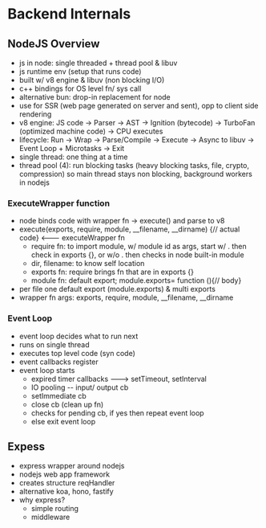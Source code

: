 # Backend Internals

## NodeJS Overview
- js in node: single threaded + thread pool & libuv
- js runtime env (setup that runs code)
- built w/ v8 engine & libuv (non blocking I/O)
- c++ bindings for OS level fn/ sys call
- alternative bun: drop-in replacement for node
- use for SSR (web page generated on server and sent), opp to client side rendering
- v8 engine: JS code → Parser → AST → Ignition (bytecode) → TurboFan (optimized machine code) → CPU executes
- lifecycle: Run → Wrap → Parse/Compile → Execute → Async to libuv → Event Loop + Microtasks → Exit
- single thread: one thing at a time
- thread pool (4): run blocking tasks (heavy blocking tasks, file, crypto, compression) so main thread stays non blocking, background workers in nodejs


### ExecuteWrapper function
- node binds code with wrapper fn -> execute() and parse to v8
- execute(exports, require, module, __filename, __dirname) {// actual code} <--- executeWrapper fn
    - require  fn: to import module, w/ module id as args, start w/ . then check in exports {}, or w/o . then checks in node built-in module
    - dir, filename: to know self location
    - exports fn: require brings fn that are in exports {}
    - module fn: default export; module.exports= function (){// body}
- per file one default export (module.exports) & multi exports
- wrapper fn args: exports, require, module, __filename, __dirname


### Event Loop
- event loop decides what to run next
- runs on single thread
- executes top level code (syn code)
- event callbacks register
- event loop starts
    - expired timer callbacks ---> setTimeout, setInterval
    - IO pooling -- input/ output cb
    - setImmediate cb
    - close cb (clean up fn)
    - checks for pending cb, if yes then repeat event loop
    - else exit event loop


## Expess
- express wrapper around nodejs
- nodejs web app framework
- creates structure reqHandler
- alternative koa, hono, fastify
- why express?
    - simple routing
    - middleware

